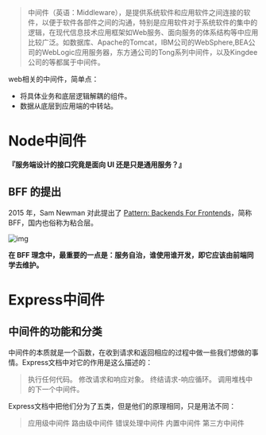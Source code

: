 >中间件（英语：Middleware），是提供系统软件和应用软件之间连接的软件，以便于软件各部件之间的沟通，特别是应用软件对于系统软件的集中的逻辑，在现代信息技术应用框架如Web服务、面向服务的体系结构等中应用比较广泛。如数据库、Apache的Tomcat，IBM公司的WebSphere,BEA公司的WebLogic应用服务器，东方通公司的Tong系列中间件，以及Kingdee公司的等都属于中间件。

web相关的中间件，简单点：

- 将具体业务和底层逻辑解耦的组件。
- 数据从底层到应用端的中转站。

# Node中间件

**『服务端设计的接口究竟是面向 UI 还是只是通用服务？』**

## BFF 的提出

2015 年，Sam Newman 对此提出了 [Pattern: Backends For Frontends](https://samnewman.io/patterns/architectural/bff/)，简称 BFF，国内也俗称为粘合层。

![img](D:\笔记\media\1645aca773b56b6b)

 **在 BFF 理念中，最重要的一点是：服务自治，谁使用谁开发，即它应该由前端同学去维护。**

# Express中间件

## 中间件的功能和分类

中间件的本质就是一个函数，在收到请求和返回相应的过程中做一些我们想做的事情。Express文档中对它的作用是这么描述的：

> 执行任何代码。 修改请求和响应对象。 终结请求-响应循环。 调用堆栈中的下一个中间件。

Express文档中把他们分为了五类，但是他们的原理相同，只是用法不同：

> 应用级中间件 路由级中间件 错误处理中间件 内置中间件 第三方中间件

